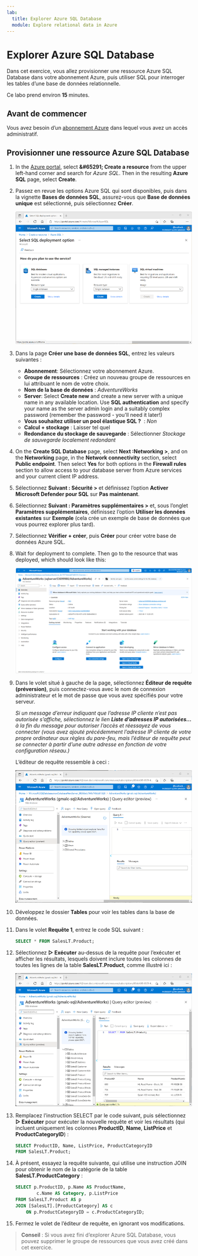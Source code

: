 ```yaml
---
lab:
  title: Explorer Azure SQL Database
  module: Explore relational data in Azure
---
```


# <a name="explore-azure-sql-database"></a>Explorer Azure SQL Database

Dans cet exercice, vous allez provisionner une ressource Azure SQL Database dans votre abonnement Azure, puis utiliser SQL pour interroger les tables d’une base de données relationnelle.

Ce labo prend environ **15** minutes.

## <a name="before-you-start"></a>Avant de commencer

Vous avez besoin d’un [abonnement Azure](https://azure.microsoft.com/free) dans lequel vous avez un accès administratif.

## <a name="provision-an-azure-sql-database-resource"></a>Provisionner une ressource Azure SQL Database

1. In the <bpt id="p1">[</bpt>Azure portal<ept id="p1">](https://portal.azure.com?azure-portal=true)</ept>, select <bpt id="p2">**</bpt>&amp;#65291; Create a resource<ept id="p2">**</ept> from the upper left-hand corner and search for <bpt id="p3">*</bpt>Azure SQL<ept id="p3">*</ept>. Then in the resulting <bpt id="p1">**</bpt>Azure SQL<ept id="p1">**</ept> page, select <bpt id="p2">**</bpt>Create<ept id="p2">**</ept>.

1. Passez en revue les options Azure SQL qui sont disponibles, puis dans la vignette **Bases de données SQL**, assurez-vous que **Base de données unique** est sélectionné, puis sélectionnez **Créer**.

    ![Capture d’écran du portail Azure, montrant la page Azure SQL.](images//azure-sql-portal.png)

1. Dans la page **Créer une base de données SQL**, entrez les valeurs suivantes :
    - **Abonnement**: Sélectionnez votre abonnement Azure.
    - **Groupe de ressources** : Créez un nouveau groupe de ressources en lui attribuant le nom de votre choix.
    - **Nom de la base de données** : *AdventureWorks*
    - <bpt id="p1">**</bpt>Server<ept id="p1">**</ept>:  Select <bpt id="p2">**</bpt>Create new<ept id="p2">**</ept> and create a new server with a unique name in any available location. Use <bpt id="p1">**</bpt>SQL authentication<ept id="p1">**</ept> and specify your name as the server admin login and a suitably complex password (remember the password - you'll need it later!)
    - **Vous souhaitez utiliser un pool élastique SQL ?**  : *Non*
    - **Calcul + stockage** : Laisser tel quel
    - **Redondance du stockage de sauvegarde** : Sélectionner *Stockage de sauvegarde localement redondant*

1. On the <bpt id="p1">**</bpt>Create SQL Database<ept id="p1">**</ept> page, select <bpt id="p2">**</bpt>Next :Networking &gt;<ept id="p2">**</ept>, and on the <bpt id="p3">**</bpt>Networking<ept id="p3">**</ept> page, in the <bpt id="p4">**</bpt>Network connectivity<ept id="p4">**</ept> section, select <bpt id="p5">**</bpt>Public endpoint<ept id="p5">**</ept>. Then select <bpt id="p1">**</bpt>Yes<ept id="p1">**</ept> for both options in the <bpt id="p2">**</bpt>Firewall rules<ept id="p2">**</ept> section to allow access to your database server from Azure services and your current client IP address.

1. Sélectionnez **Suivant : Sécurité >** et définissez l’option **Activer Microsoft Defender pour SQL** sur **Pas maintenant**.

1. Sélectionnez **Suivant : Paramètres supplémentaires >** et, sous l’onglet **Paramètres supplémentaires**, définissez l’option **Utiliser les données existantes** sur **Exemple** (cela crée un exemple de base de données que vous pourrez explorer plus tard).

1. Sélectionnez **Vérifier + créer**, puis **Créer** pour créer votre base de données Azure SQL.

1. Wait for deployment to complete. Then go to the resource that was deployed, which should look like this:

    ![Capture d’écran du portail Azure, montrant la page SQL Database.](images//sql-database-portal.png)

1. Dans le volet situé à gauche de la page, sélectionnez **Éditeur de requête (préversion)**, puis connectez-vous avec le nom de connexion administrateur et le mot de passe que vous avez spécifiés pour votre serveur.
    
    *Si un message d’erreur indiquant que l’adresse IP cliente n’est pas autorisée s’affiche, sélectionnez le lien **Liste d’adresses IP autorisées...** à la fin du message pour autoriser l’accès et réessayez de vous connecter (vous avez ajouté précédemment l’adresse IP cliente de votre propre ordinateur aux règles du pare-feu, mais l’éditeur de requête peut se connecter à partir d’une autre adresse en fonction de votre configuration réseau.)*
    
    L’éditeur de requête ressemble à ceci :
    
    ![Capture d’écran du portail Azure, montrant l’éditeur de requête.](images//query-editor.png)

1. Développez le dossier **Tables** pour voir les tables dans la base de données.

1. Dans le volet **Requête 1**, entrez le code SQL suivant :

    ```sql
    SELECT * FROM SalesLT.Product;
    ```

1. Sélectionnez **&#9655; Exécuter** au-dessus de la requête pour l’exécuter et afficher les résultats, lesquels doivent inclure toutes les colonnes de toutes les lignes de la table **SalesLT.Product**, comme illustré ici :

    ![Capture d’écran du portail Azure, montrant l’éditeur de requête avec les résultats de la requête.](images//sql-query-results.png)

1. Remplacez l’instruction SELECT par le code suivant, puis sélectionnez **&#9655; Exécuter** pour exécuter la nouvelle requête et voir les résultats (qui incluent uniquement les colonnes **ProductID**, **Name**, **ListPrice** et **ProductCategoryID**) :

    ```sql
    SELECT ProductID, Name, ListPrice, ProductCategoryID
    FROM SalesLT.Product;
    ```

1. À présent, essayez la requête suivante, qui utilise une instruction JOIN pour obtenir le nom de la catégorie de la table **SalesLT.ProductCategory** :

    ```sql
    SELECT p.ProductID, p.Name AS ProductName,
            c.Name AS Category, p.ListPrice
    FROM SalesLT.Product AS p
    JOIN [SalesLT].[ProductCategory] AS c
        ON p.ProductCategoryID = c.ProductCategoryID;
    ```

1. Fermez le volet de l’éditeur de requête, en ignorant vos modifications.

> **Conseil** : Si vous avez fini d’explorer Azure SQL Database, vous pouvez supprimer le groupe de ressources que vous avez créé dans cet exercice.

